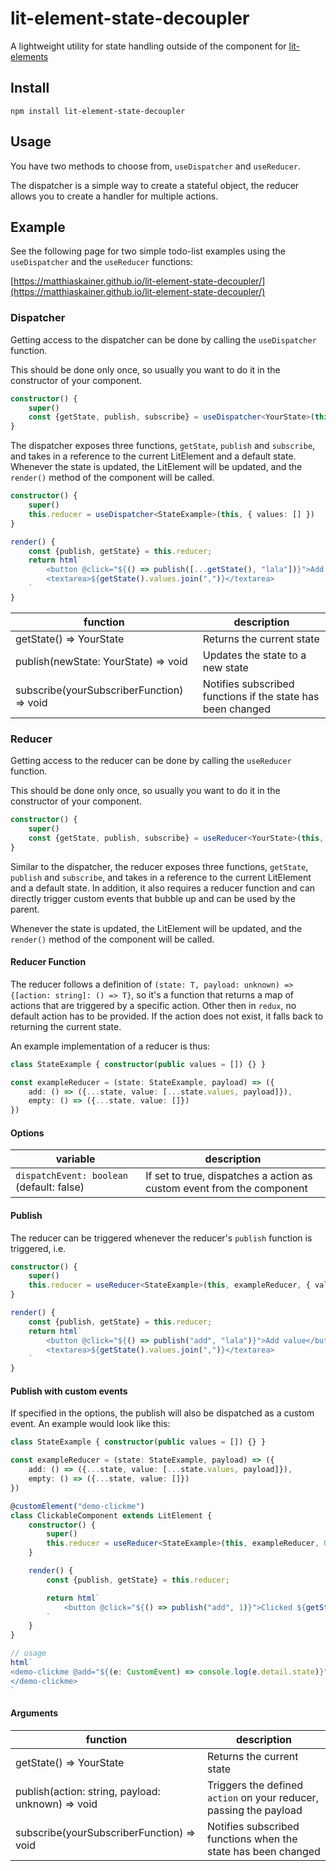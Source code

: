 # lit-element-state-decoupler

A lightweight utility for state handling outside of the component for [lit-elements](https://lit-element.polymer-project.org/)

## Install

`npm install lit-element-state-decoupler`

## Usage

You have two methods to choose from, `useDispatcher` and `useReducer`.

The dispatcher is a simple way to create a stateful object, the reducer allows you to create a handler for multiple actions.

## Example

See the following page for two simple todo-list examples using the `useDispatcher` and the `useReducer` functions:

[https://matthiaskainer.github.io/lit-element-state-decoupler/](https://matthiaskainer.github.io/lit-element-state-decoupler/)

### Dispatcher

Getting access to the dispatcher can be done by calling the `useDispatcher` function.

This should be done only once, so usually you want to do it in the constructor of your component.

```ts
constructor() {
    super()
    const {getState, publish, subscribe} = useDispatcher<YourState>(this, defaultState)
}
```

The dispatcher exposes three functions, `getState`, `publish` and `subscribe`, and takes in a reference to the current LitElement and a default state. Whenever the state is updated, the LitElement will be updated, and the `render()` method of the component will be called.

```ts
constructor() {
    super()
    this.reducer = useDispatcher<StateExample>(this, { values: [] })
}

render() {
    const {publish, getState} = this.reducer;
    return html`
        <button @click="${() => publish([...getState(), "lala"])}">Add value</button>
        <textarea>${getState().values.join(",")}</textarea>
    `
}

```

| function | description |
|-|-|
| getState() => YourState | Returns the current state |
| publish(newState: YourState) => void | Updates the state to a new state |
| subscribe(yourSubscriberFunction) => void | Notifies subscribed functions if the state has been changed |

### Reducer

Getting access to the reducer can be done by calling the `useReducer` function.

This should be done only once, so usually you want to do it in the constructor of your component.

```ts
constructor() {
    super()
    const {getState, publish, subscribe} = useReducer<YourState>(this, yourReducer, defaultState, options?)
}
```

Similar to the dispatcher, the reducer exposes three functions, `getState`, `publish` and `subscribe`, and takes in a reference to the current LitElement and a default state. In addition, it also requires a reducer function and can directly trigger custom events that bubble up and can be used by the parent.

Whenever the state is updated, the LitElement will be updated, and the `render()` method of the component will be called.

#### Reducer Function

The reducer follows a definition of `(state: T, payload: unknown) => {[action: string]: () => T}`, so it's a function that returns a map of actions that are triggered by a specific action. Other then in `redux`, no default action has to be provided. If the action does not exist, it falls back to returning the current state.

An example implementation of a reducer is thus:

```ts
class StateExample { constructor(public values = []) {} }

const exampleReducer = (state: StateExample, payload) => ({
    add: () => ({...state, value: [...state.values, payload]}),
    empty: () => ({...state, value: []})
})
```

#### Options

| variable | description |
|-|-|
| `dispatchEvent: boolean` (default: false) | If set to true, dispatches a action as custom event from the component |

#### Publish

The reducer can be triggered whenever the reducer's `publish` function is triggered, i.e.

```ts
constructor() {
    super()
    this.reducer = useReducer<StateExample>(this, exampleReducer, { values: [] })
}

render() {
    const {publish, getState} = this.reducer;
    return html`
        <button @click="${() => publish("add", "lala")}">Add value</button>
        <textarea>${getState().values.join(",")}</textarea>
    `
}

```

#### Publish with custom events

If specified in the options, the publish will also be dispatched as a custom event. An example would look like this:

```ts
class StateExample { constructor(public values = []) {} }

const exampleReducer = (state: StateExample, payload) => ({
    add: () => ({...state, value: [...state.values, payload]}),
    empty: () => ({...state, value: []})
})

@customElement("demo-clickme")
class ClickableComponent extends LitElement {
    constructor() {
        super()
        this.reducer = useReducer<StateExample>(this, exampleReducer, 0, { dispatchEvent: true })
    }

    render() {
        const {publish, getState} = this.reducer;

        return html`
            <button @click="${() => publish("add", 1)}">Clicked ${getState()} times</button>
        `
    }
}

// usage
html`
<demo-clickme @add="${(e: CustomEvent) => console.log(e.detail.state)}">
</demo-clickme>
`

```

#### Arguments

| function | description |
|-|-|
| getState() => YourState | Returns the current state |
| publish(action: string, payload: unknown) => void | Triggers the defined `action` on your reducer, passing the payload |
| subscribe(yourSubscriberFunction) => void | Notifies subscribed functions when the state has been changed |
